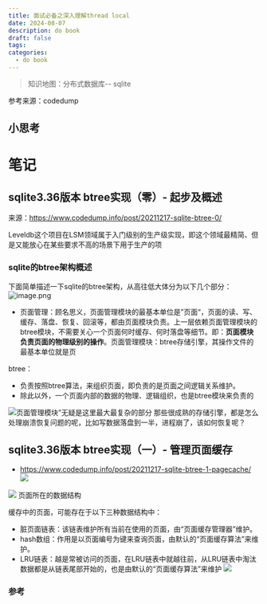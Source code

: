 ```yaml
---
title: 面试必备之深入理解thread local
date: 2024-08-07
description: do book
draft: false
tags: 
categories:
  - do book
---
```

> 知识地图：分布式数据库-- sqlite


参考来源：codedump
## 小思考




# 笔记

## sqlite3.36版本 btree实现（零）- 起步及概述


来源：https://www.codedump.info/post/20211217-sqlite-btree-0/

Leveldb这个项目在LSM领域属于入门级别的生产级实现，即这个领域最精简、但是又能放心在某些要求不高的场景下用于生产的项

### sqlite的btree架构概述

下面简单描述一下sqlite的btree架构，从高往低大体分为以下几个部分：
![image.png](https://s2.loli.net/2025/07/21/WxiJU4HsvOSNFqZ.png)
- 页面管理：顾名思义，页面管理模块的最基本单位是”页面“，页面的读、写、缓存、落盘、恢复、回滚等，都由页面模块负责。上一层依赖页面管理模块的btree模块，不需要关心一个页面何时缓存、何时落盘等细节。即：**页面模块负责页面的物理级别的操作**。页面管理模块：btree存储引擎，其操作文件的最基本单位就是页

btree：
- 负责按照btree算法，来组织页面，即负责的是页面之间逻辑关系维护。
- 除此以外，一个页面内部的数据的物理、逻辑组织，也是btree模块来负责的

![页面管理模块”无疑是这里最大最复杂的部分](https://www.codedump.info/media/imgs/20211217-sqlite-btree-0/page-module.png)
那些很成熟的存储引擎，都是怎么处理崩溃恢复问题的呢，比如写数据落盘到一半，进程崩了，该如何恢复呢？
##  sqlite3.36版本 btree实现（一）- 管理页面缓存
- https://www.codedump.info/post/20211217-sqlite-btree-1-pagecache/
![](https://www.codedump.info/media/imgs/20211217-sqlite-btree-1-pagecache/pagecache.png)

![](https://www.codedump.info/media/imgs/20211217-sqlite-btree-1-pagecache/pagecache_module.png)
 页面所在的数据结构

缓存中的页面，可能存在于以下三种数据结构中：

- 脏页面链表：该链表维护所有当前在使用的页面，由“页面缓存管理器”维护。
- hash数组：作用是以页面编号为键来查询页面，由默认的“页面缓存算法”来维护。
- LRU链表：越是常被访问的页面，在LRU链表中就越往前，从LRU链表中淘汰数据都是从链表尾部开始的，也是由默认的“页面缓存算法”来维护
![](https://www.codedump.info/media/imgs/20211217-sqlite-btree-1-pagecache/page_ds.png)
### 参考
